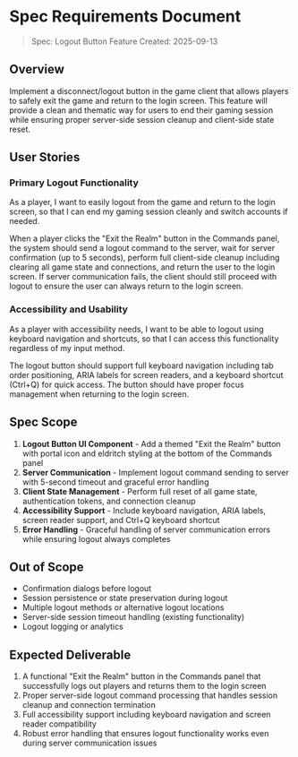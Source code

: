 # Spec Requirements Document

> Spec: Logout Button Feature
> Created: 2025-09-13

## Overview

Implement a disconnect/logout button in the game client that allows players to safely exit the game and return to the login screen. This feature will provide a clean and thematic way for users to end their gaming session while ensuring proper server-side session cleanup and client-side state reset.

## User Stories

### Primary Logout Functionality

As a player, I want to easily logout from the game and return to the login screen, so that I can end my gaming session cleanly and switch accounts if needed.

When a player clicks the "Exit the Realm" button in the Commands panel, the system should send a logout command to the server, wait for server confirmation (up to 5 seconds), perform full client-side cleanup including clearing all game state and connections, and return the user to the login screen. If server communication fails, the client should still proceed with logout to ensure the user can always return to the login screen.

### Accessibility and Usability

As a player with accessibility needs, I want to be able to logout using keyboard navigation and shortcuts, so that I can access this functionality regardless of my input method.

The logout button should support full keyboard navigation including tab order positioning, ARIA labels for screen readers, and a keyboard shortcut (Ctrl+Q) for quick access. The button should have proper focus management when returning to the login screen.

## Spec Scope

1. **Logout Button UI Component** - Add a themed "Exit the Realm" button with portal icon and eldritch styling at the bottom of the Commands panel
2. **Server Communication** - Implement logout command sending to server with 5-second timeout and graceful error handling
3. **Client State Management** - Perform full reset of all game state, authentication tokens, and connection cleanup
4. **Accessibility Support** - Include keyboard navigation, ARIA labels, screen reader support, and Ctrl+Q keyboard shortcut
5. **Error Handling** - Graceful handling of server communication errors while ensuring logout always completes

## Out of Scope

- Confirmation dialogs before logout
- Session persistence or state preservation during logout
- Multiple logout methods or alternative logout locations
- Server-side session timeout handling (existing functionality)
- Logout logging or analytics

## Expected Deliverable

1. A functional "Exit the Realm" button in the Commands panel that successfully logs out players and returns them to the login screen
2. Proper server-side logout command processing that handles session cleanup and connection termination
3. Full accessibility support including keyboard navigation and screen reader compatibility
4. Robust error handling that ensures logout functionality works even during server communication issues

